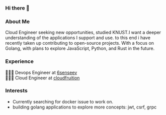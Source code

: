 ### Hi there 👋

<!--
**simonha9/simonha9** is a ✨ _special_ ✨ repository because its `README.md` (this file) appears on your GitHub profile.

Here are some ideas to get you started:

- 🔭 I’m currently working on ...
- 🌱 I’m currently learning ...
- 👯 I’m looking to collaborate on ...
- 🤔 I’m looking for help with ...
- 💬 Ask me about ...
- 📫 How to reach me: ...
- 😄 Pronouns: ...
- ⚡ Fun fact: ...
-->

### About Me
Cloud Engineer seeking new opportunities, studied KNUST.I want a deeper understanding of the applications I support and use. to this end i have recently taken up contributing to open-source projects. With a  focus on Golang, with plans to explore JavaScript, Python, and Rust in the future.

### Experience
🧑🏻‍💻 Devops Engineer at [6senseev](https://6sensehq.com)</br>
🧑🏻‍💻 Cloud  Engineer at [cloudfruition](https://www.cloudfruition.com/)</br>

### Interests
- Currently searching for docker issue to work on.
- building golang applications to explore more concepts: jwt, csrf, grpc
